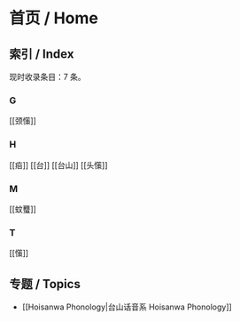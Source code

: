 # 首页 / Home

## 索引 / Index

现时收录条目：7 条。

### G

[[颈憡]] 

### H

[[㾂]] [[台]] [[台山]] [[头憡]] 

### M

[[蚊𧕴]] 

### T

[[憡]] 

## 专题 / Topics

- [[Hoisanwa Phonology|台山话音系 Hoisanwa Phonology]]